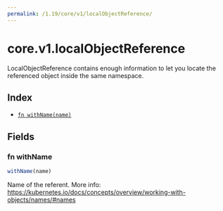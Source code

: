```yaml
---
permalink: /1.19/core/v1/localObjectReference/
---
```


# core.v1.localObjectReference

LocalObjectReference contains enough information to let you locate the referenced object inside the same namespace.

## Index

* [`fn withName(name)`](#fn-withname)

## Fields

### fn withName

```ts
withName(name)
```

Name of the referent. More info: https://kubernetes.io/docs/concepts/overview/working-with-objects/names/#names